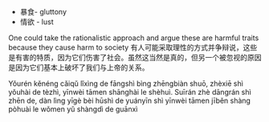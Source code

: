 - 暴食- gluttony
- 情欲 - lust

One could take the rationalistic approach and argue these are harmful traits because they cause harm to society
有人可能采取理性的方式并争辩说，这些是有害的特质，因为它们伤害了社会。虽然这当然是真的，但另一个被忽视的原因是因为它们基本上破坏了我们与上帝的关系。

Yǒurén kěnéng cǎiqǔ lǐxìng de fāngshì bìng zhēngbiàn shuō, zhèxiē shì yǒuhài de tèzhì, yīnwèi tāmen shānghài le shèhuì. Suīrán zhè dāngrán shì zhēn de, dàn lìng yīgè bèi hūshì de yuányīn shì yīnwèi tāmen jīběn shàng pòhuài le wǒmen yǔ shàngdì de guānxì
